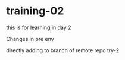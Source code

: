 # training-02
this is for learning in day 2

Changes in pre env

directly adding to branch of remote repo
try-2